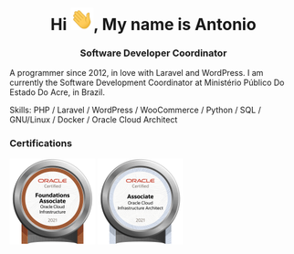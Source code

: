 <h1 align="center">Hi <img src="https://raw.githubusercontent.com/ABSphreak/ABSphreak/master/gifs/Hi.gif" width="40px" />, My name is Antonio</h1>
<h3 align="center">Software Developer Coordinator</h3>

A programmer since 2012, in love with Laravel and WordPress. I am currently the Software Development Coordinator at Ministério Público Do Estado Do Acre, in Brazil.

Skills: PHP / Laravel / WordPress / WooCommerce / Python / SQL / GNU/Linux / Docker / Oracle Cloud Architect

### Certifications

<a href="https://catalog-education.oracle.com/pls/certview/sharebadge?id=C7E30E4C17217CC9E21A504ED34C6BEE22961E2C4A8FEBB8B5BC2DD4DC47C4A4
" target="new"><img src="./images/oracle-fundation-associate.png" width="150px"/></a> <a href="https://catalog-education.oracle.com/pls/certview/sharebadge?id=9823346D7CEE0AC42DDFE6C356BF5E141CF56E080878F2049B0348BCB5D01A09" target="new"><img src="./images/oracle-architect-associate.png" width="150px"/></a>
